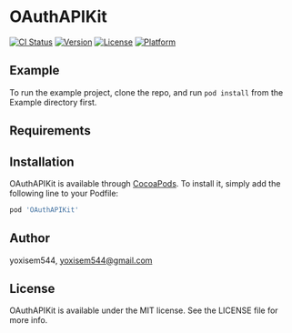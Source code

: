 # OAuthAPIKit

[![CI Status](https://img.shields.io/travis/yoxisem544/OAuthAPIKit.svg?style=flat)](https://travis-ci.org/yoxisem544/OAuthAPIKit)
[![Version](https://img.shields.io/cocoapods/v/OAuthAPIKit.svg?style=flat)](https://cocoapods.org/pods/OAuthAPIKit)
[![License](https://img.shields.io/cocoapods/l/OAuthAPIKit.svg?style=flat)](https://cocoapods.org/pods/OAuthAPIKit)
[![Platform](https://img.shields.io/cocoapods/p/OAuthAPIKit.svg?style=flat)](https://cocoapods.org/pods/OAuthAPIKit)

## Example

To run the example project, clone the repo, and run `pod install` from the Example directory first.

## Requirements

## Installation

OAuthAPIKit is available through [CocoaPods](https://cocoapods.org). To install
it, simply add the following line to your Podfile:

```ruby
pod 'OAuthAPIKit'
```

## Author

yoxisem544, yoxisem544@gmail.com

## License

OAuthAPIKit is available under the MIT license. See the LICENSE file for more info.
